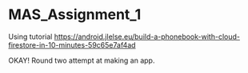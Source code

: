 # MAS_Assignment_1
Using tutorial https://android.jlelse.eu/build-a-phonebook-with-cloud-firestore-in-10-minutes-59c65e7af4ad

OKAY! Round two attempt at making an app. 

